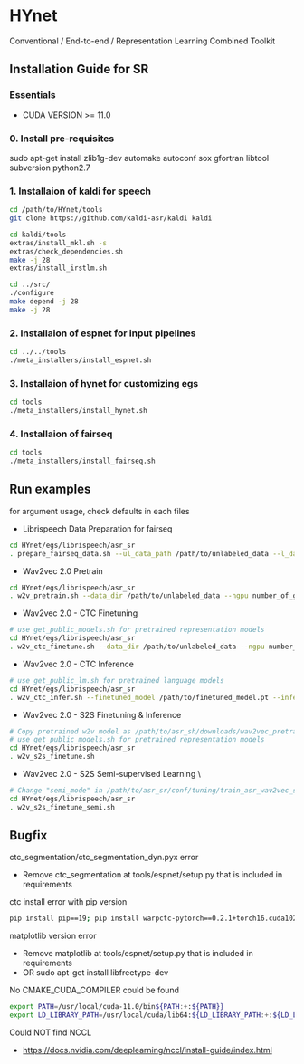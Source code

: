# HYnet
Conventional / End-to-end / Representation Learning Combined Toolkit

## Installation Guide for SR

### Essentials
- CUDA VERSION >= 11.0

### 0. Install pre-requisites
sudo apt-get install zlib1g-dev automake autoconf sox gfortran libtool subversion python2.7

### 1. Installaion of kaldi for speech
```bash
cd /path/to/HYnet/tools
git clone https://github.com/kaldi-asr/kaldi kaldi

cd kaldi/tools
extras/install_mkl.sh -s
extras/check_dependencies.sh
make -j 28
extras/install_irstlm.sh

cd ../src/
./configure
make depend -j 28
make -j 28
```

### 2. Installaion of espnet for input pipelines
```bash
cd ../../tools
./meta_installers/install_espnet.sh
```

### 3. Installaion of hynet for customizing egs
```bash
cd tools
./meta_installers/install_hynet.sh
```

### 4. Installaion of fairseq
```bash
cd tools
./meta_installers/install_fairseq.sh
```

## Run examples
for argument usage, check defaults in each files

- Librispeech Data Preparation for fairseq
```bash
cd HYnet/egs/librispeech/asr_sr
. prepare_fairseq_data.sh --ul_data_path /path/to/unlabeled_data --l_data_path /path/to/labeled_data --save_ul_data_dir /path/to/save/unlabeled_data --save_l_data_dir /path/to/save/labeled_data
```

- Wav2vec 2.0 Pretrain
```bash
cd HYnet/egs/librispeech/asr_sr
. w2v_pretrain.sh --data_dir /path/to/unlabeled_data --ngpu number_of_gpus --config_dir /path/to/config/directory --config_name yaml_file_in_config_dir
```

- Wav2vec 2.0 - CTC Finetuning
```bash
# use get_public_models.sh for pretrained representation models
cd HYnet/egs/librispeech/asr_sr
. w2v_ctc_finetune.sh --data_dir /path/to/unlabeled_data --ngpu number_of_gpus --config_dir /path/to/config/directory --config_name yaml_file_in_config_dir
```

- Wav2vec 2.0 - CTC Inference
```bash
# use get_public_lm.sh for pretrained language models
cd HYnet/egs/librispeech/asr_sr
. w2v_ctc_infer.sh --finetuned_model /path/to/finetuned_model.pt --inference_result /path/to/save/results
```

- Wav2vec 2.0 - S2S Finetuning & Inference
```bash
# Copy pretrained w2v model as /path/to/asr_sh/downloads/wav2vec_pretrained_models/libri960_big.pt
# use get_public_models.sh for pretrained representation models
cd HYnet/egs/librispeech/asr_sr
. w2v_s2s_finetune.sh
```

- Wav2vec 2.0 - S2S Semi-supervised Learning \
```bash
# Change "semi_mode" in /path/to/asr_sr/conf/tuning/train_asr_wav2vec_s2s_semi.yaml
cd HYnet/egs/librispeech/asr_sr
. w2v_s2s_finetune_semi.sh
```

## Bugfix

ctc_segmentation/ctc_segmentation_dyn.pyx error
- Remove ctc_segmentation at tools/espnet/setup.py that is included in requirements

ctc install error with pip version
```bash
pip install pip==19; pip install warpctc-pytorch==0.2.1+torch16.cuda102
```

matplotlib version error
- Remove matplotlib at tools/espnet/setup.py that is included in requirements
- OR sudo apt-get install libfreetype-dev

No CMAKE_CUDA_COMPILER could be found
```bash
export PATH=/usr/local/cuda-11.0/bin${PATH:+:${PATH}}
export LD_LIBRARY_PATH=/usr/local/cuda/lib64:${LD_LIBRARY_PATH:+:${LD_LIBRARY_PATH}}
```

Could NOT find NCCL
- https://docs.nvidia.com/deeplearning/nccl/install-guide/index.html
